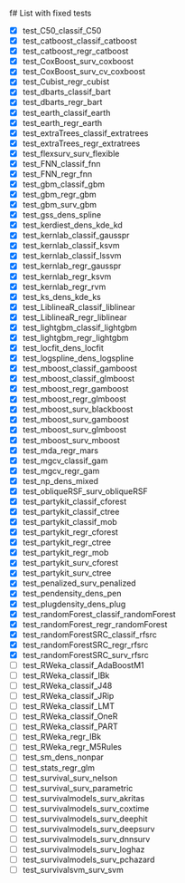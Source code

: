 f# List with fixed tests
- [x] test_C50_classif_C50
- [x] test_catboost_classif_catboost
- [x] test_catboost_regr_catboost
- [x] test_CoxBoost_surv_coxboost
- [x] test_CoxBoost_surv_cv_coxboost
- [x] test_Cubist_regr_cubist
- [x] test_dbarts_classif_bart
- [x] test_dbarts_regr_bart
- [x] test_earth_classif_earth
- [x] test_earth_regr_earth
- [x] test_extraTrees_classif_extratrees
- [x] test_extraTrees_regr_extratrees
- [x] test_flexsurv_surv_flexible
- [x] test_FNN_classif_fnn
- [x] test_FNN_regr_fnn
- [x] test_gbm_classif_gbm
- [x] test_gbm_regr_gbm
- [x] test_gbm_surv_gbm
- [x] test_gss_dens_spline
- [x] test_kerdiest_dens_kde_kd
- [x] test_kernlab_classif_gausspr
- [x] test_kernlab_classif_ksvm
- [x] test_kernlab_classif_lssvm
- [x] test_kernlab_regr_gausspr
- [x] test_kernlab_regr_ksvm
- [x] test_kernlab_regr_rvm
- [x] test_ks_dens_kde_ks
- [x] test_LiblineaR_classif_liblinear
- [x] test_LiblineaR_regr_liblinear
- [x] test_lightgbm_classif_lightgbm
- [x] test_lightgbm_regr_lightgbm
- [x] test_locfit_dens_locfit
- [x] test_logspline_dens_logspline
- [x] test_mboost_classif_gamboost
- [x] test_mboost_classif_glmboost
- [x] test_mboost_regr_gamboost
- [x] test_mboost_regr_glmboost
- [x] test_mboost_surv_blackboost
- [x] test_mboost_surv_gamboost
- [x] test_mboost_surv_glmboost
- [x] test_mboost_surv_mboost
- [x] test_mda_regr_mars
- [x] test_mgcv_classif_gam
- [x] test_mgcv_regr_gam
- [x] test_np_dens_mixed
- [x] test_obliqueRSF_surv_obliqueRSF
- [x] test_partykit_classif_cforest
- [x] test_partykit_classif_ctree
- [x] test_partykit_classif_mob
- [x] test_partykit_regr_cforest
- [x] test_partykit_regr_ctree
- [x] test_partykit_regr_mob
- [x] test_partykit_surv_cforest
- [x] test_partykit_surv_ctree
- [x] test_penalized_surv_penalized
- [x] test_pendensity_dens_pen
- [x] test_plugdensity_dens_plug
- [x] test_randomForest_classif_randomForest
- [x] test_randomForest_regr_randomForest
- [x] test_randomForestSRC_classif_rfsrc
- [x] test_randomForestSRC_regr_rfsrc
- [x] test_randomForestSRC_surv_rfsrc
- [ ] test_RWeka_classif_AdaBoostM1
- [ ] test_RWeka_classif_IBk
- [ ] test_RWeka_classif_J48
- [ ] test_RWeka_classif_JRip
- [ ] test_RWeka_classif_LMT
- [ ] test_RWeka_classif_OneR
- [ ] test_RWeka_classif_PART
- [ ] test_RWeka_regr_IBk
- [ ] test_RWeka_regr_M5Rules
- [ ] test_sm_dens_nonpar
- [ ] test_stats_regr_glm
- [ ] test_survival_surv_nelson
- [ ] test_survival_surv_parametric
- [ ] test_survivalmodels_surv_akritas
- [ ] test_survivalmodels_surv_coxtime
- [ ] test_survivalmodels_surv_deephit
- [ ] test_survivalmodels_surv_deepsurv
- [ ] test_survivalmodels_surv_dnnsurv
- [ ] test_survivalmodels_surv_loghaz
- [ ] test_survivalmodels_surv_pchazard
- [ ] test_survivalsvm_surv_svm
